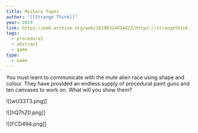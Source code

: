 ```yaml
---
title: Mystery Tapes
author: "[[Strange Think]]"
year: 2019
link: https://web.archive.org/web/20190324024822/https://strangethink.itch.io/secret-habitat
tags:
  - procedural
  - abstract
  - game
type:
  - Game
---
```

You must learn to communicate with the mute alien race using shape and colour. They have provided an endless supply of procedural paint guns and ten canvases to work on. What will you show them?

![[wU33T3.png]]

![[hQ7hZ0.png]]

![[FCD494.png]]